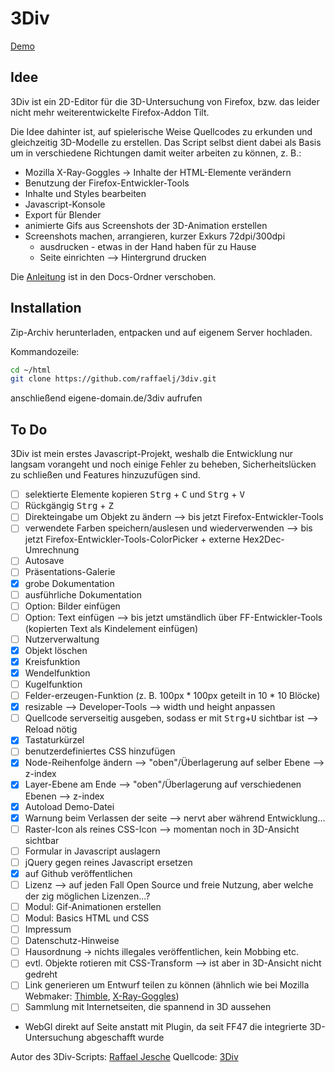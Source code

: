 3Div
====

[Demo](http://3div.12px.de/)

## Idee
3Div ist ein 2D-Editor für die 3D-Untersuchung von Firefox, bzw. das leider nicht mehr weiterentwickelte Firefox-Addon Tilt.

Die Idee dahinter ist, auf spielerische Weise Quellcodes zu erkunden und gleichzeitig 3D-Modelle zu erstellen. Das Script selbst dient dabei als Basis um in verschiedene Richtungen damit weiter arbeiten zu können, z. B.:

- Mozilla X-Ray-Goggles -> Inhalte der HTML-Elemente verändern
- Benutzung der Firefox-Entwickler-Tools
 - Inhalte und Styles bearbeiten
 - Javascript-Konsole
- Export für Blender
- animierte Gifs aus Screenshots der 3D-Animation erstellen
- Screenshots machen, arrangieren, kurzer Exkurs 72dpi/300dpi
  - ausdrucken - etwas in der Hand haben für zu Hause
  - Seite einrichten --> Hintergrund drucken

Die [Anleitung](docs/manual.md) ist in den Docs-Ordner verschoben.

## Installation
Zip-Archiv herunterladen, entpacken und auf eigenem Server hochladen.

Kommandozeile:
```bash
cd ~/html
git clone https://github.com/raffaelj/3div.git
```

anschließend eigene-domain.de/3div aufrufen

## To Do
3Div ist mein erstes Javascript-Projekt, weshalb die Entwicklung nur langsam vorangeht und noch einige Fehler zu beheben, Sicherheitslücken zu schließen und Features hinzuzufügen sind.

- [ ] selektierte Elemente kopieren <kbd>Strg</kbd> + <kbd>C</kbd> und <kbd>Strg</kbd> + <kbd>V</kbd>
- [ ] Rückgängig <kbd>Strg</kbd> + <kbd>Z</kbd>
- [ ] Direkteingabe um Objekt zu ändern --> bis jetzt Firefox-Entwickler-Tools
- [ ] verwendete Farben speichern/auslesen und wiederverwenden --> bis jetzt Firefox-Entwickler-Tools-ColorPicker + externe Hex2Dec-Umrechnung
- [ ] Autosave
- [ ] Präsentations-Galerie
- [x] grobe Dokumentation
- [ ] ausführliche Dokumentation
- [ ] Option: Bilder einfügen
- [ ] Option: Text einfügen --> bis jetzt umständlich über FF-Entwickler-Tools (kopierten Text als Kindelement einfügen)
- [ ] Nutzerverwaltung
- [x] Objekt löschen
- [x] Kreisfunktion
- [x] Wendelfunktion
- [ ] Kugelfunktion
- [ ] Felder-erzeugen-Funktion (z. B.  100px * 100px geteilt in 10 * 10 Blöcke)
- [x] resizable --> Developer-Tools --> width und height anpassen
- [ ] Quellcode serverseitig ausgeben, sodass er mit <kbd>Strg</kbd>+<kbd>U</kbd> sichtbar ist --> Reload nötig
- [x] Tastaturkürzel
- [ ] benutzerdefiniertes CSS hinzufügen
- [x] Node-Reihenfolge ändern --> "oben"/Überlagerung auf selber Ebene --> z-index
- [x] Layer-Ebene am Ende --> "oben"/Überlagerung auf verschiedenen Ebenen --> z-index
- [x] Autoload Demo-Datei
- [x] Warnung beim Verlassen der seite --> nervt aber während Entwicklung...
- [ ] Raster-Icon als reines CSS-Icon --> momentan noch in 3D-Ansicht sichtbar
- [ ] Formular in Javascript auslagern
- [ ] jQuery gegen reines Javascript ersetzen
- [x] auf Github veröffentlichen
- [ ] Lizenz --> auf jeden Fall Open Source und freie Nutzung, aber welche der zig möglichen Lizenzen...?
- [ ] Modul: Gif-Animationen erstellen
- [ ] Modul: Basics HTML und CSS
- [ ] Impressum
- [ ] Datenschutz-Hinweise
- [ ] Hausordnung -> nichts illegales veröffentlichen, kein Mobbing etc.
- [ ] evtl. Objekte rotieren mit CSS-Transform --> ist aber in 3D-Ansicht nicht gedreht
- [ ] Link generieren um Entwurf teilen zu können (ähnlich wie bei Mozilla Webmaker: [Thimble](https://thimble.mozilla.org/), [X-Ray-Goggles](https://webmaker.org/goggles))
- [ ] Sammlung mit Internetseiten, die spannend in 3D aussehen
- WebGl direkt auf Seite anstatt mit Plugin, da seit FF47 die integrierte 3D-Untersuchung abgeschafft wurde

Autor des 3Div-Scripts: [Raffael Jesche](http://www.raffael.one) 
Quellcode: [3Div](https://github.com/raffaelj/3div)
